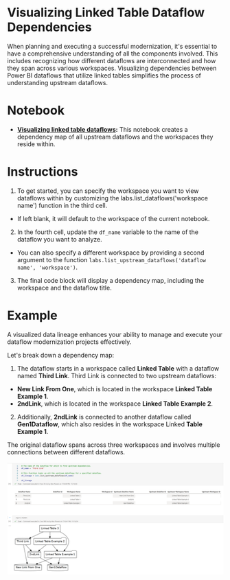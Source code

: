 # Visualizing Linked Table Dataflow Dependencies

When planning and executing a successful modernization, it's essential to have a comprehensive understanding of all the components involved. This includes recognizing how different dataflows are interconnected and how they span across various workspaces. Visualizing dependencies between Power BI dataflows that utilize linked tables simplifies the process of understanding upstream dataflows. 

# Notebook

- **[Visualizing linked table dataflows](./visualizing-linked-table-dataflows.ipynb):** This notebook creates a dependency map of all upstream dataflows and the workspaces they reside within.

# Instructions

1. To get started, you can specify the workspace you want to view dataflows within by customizing the labs.list_dataflows('workspace name') function in the third cell.
  - If left blank, it will default to the workspace of the current notebook.
2. In the fourth cell, update the `df_name` variable to the name of the dataflow you want to analyze.
  - You can also specify a different workspace by providing a second argument to the function ``labs.list_upstream_dataflows('dataflow name', 'workspace')``.
3. The final code block will display a dependency map, including the workspace and the dataflow title.

# Example

A visualized data lineage enhances your ability to manage and execute your dataflow modernization projects effectively.

Let's break down a dependency map:

1. The dataflow starts in a workspace called **Linked Table** with a dataflow named **Third Link**. Third Link is connected to two upstream dataflows:
  - **New Link From One**, which is located in the workspace **Linked Table Example 1**.
  - **2ndLink**, which is located in the workspace **Linked Table Example 2**.
2. Additionally, **2ndLink** is connected to another dataflow called **Gen1Dataflow**, which also resides in the workspace Linked **Table Example 1**.

The original dataflow spans across three workspaces and involves multiple connections between different dataflows.
</br>
</br>
![Dataflow dependency map](../media/dataflow_dependency.png)
